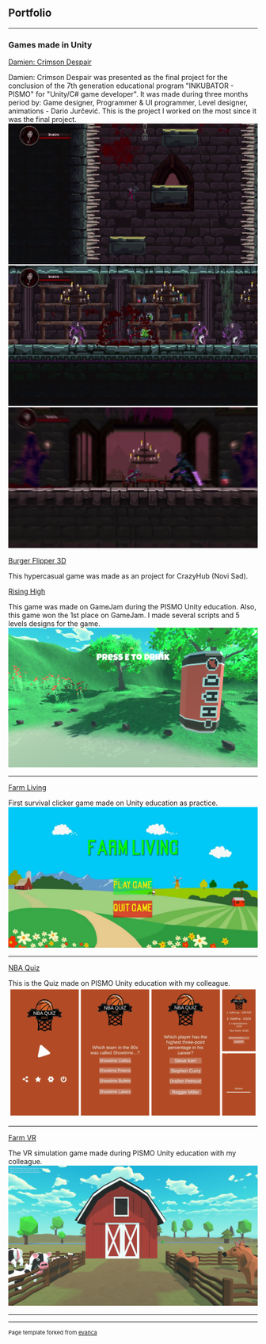 ## Portfolio

---

### Games made in Unity

[Damien: Crimson Despair](https://dareiosj.itch.io/damien-crimson-despair)

Damien: Crimson Despair was presented as the final project for the conclusion of the 7th generation educational program "INKUBATOR - PISMO" for "Unity/C# game developer". It was made during three months period by: Game designer, Programmer & UI programmer, Level designer, animations - Dario Jurčević. This is the project I worked on the most since it was the final project.
<img src="images/0Ydy8x.png?raw=true"/>
<img src="images/8i29ml.png?raw=true"/>
<img src="images/qnrSD6.png?raw=true"/>

[Burger Flipper 3D](https://mirna7.itch.io/burger-flipper-3d)

This hypercasual game was made as an project for CrazyHub (Novi Sad).

[Rising High](https://irpea.itch.io/rising-high)

This game was made on GameJam during the PISMO Unity education. Also, this game won the 1st place on GameJam. I made several scripts and 5 levels designs for the game.
<img src="images/uCnpeb.png?raw=true"/>

---
[Farm Living](https://dareiosj.itch.io/farm-living)

First survival clicker game made on Unity education as practice.
<img src="images/p1Lanm.jpg?raw=true"/>

---
[NBA Quiz](https://play.google.com/store/apps/details?id=com.crnaduja123.NBAQuiz&hl=hr&gl=US)

This is the Quiz made on PISMO Unity education with my colleague.
<img src="images/NBAQuizFinal.png?raw=true"/>

---
[Farm VR](https://mirna7.itch.io/farm-vr)

The VR simulation game made during PISMO Unity education with my colleague.
<img src="images/vrfarm.png?raw=true"/>

---




---
<p style="font-size:11px">Page template forked from <a href="https://github.com/evanca/quick-portfolio">evanca</a></p>
<!-- Remove above link if you don't want to attibute -->
